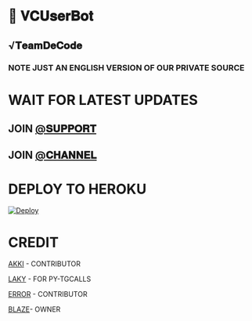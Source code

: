 # 📀 𝐕𝐂𝐔𝐬𝐞𝐫𝐁𝐨𝐭

## √𝐓𝐞𝐚𝐦𝐃𝐞𝐂𝐨𝐝𝐞

### NOTE JUST AN ENGLISH VERSION OF OUR PRIVATE SOURCE 

# WAIT FOR LATEST UPDATES

## JOIN [@𝐒𝐔𝐏𝐏𝐎𝐑𝐓](HTTPS://T.ME/DECODESUPPORT) 

## JOIN [@𝐂𝐇𝐀𝐍𝐍𝐄𝐋](HTTPS://T.ME/DEECODEBOTS) 

# DEPLOY TO HEROKU 


[![Deploy](https://www.herokucdn.com/deploy/button.svg)](https://heroku.com/deploy?template=https://github.com/VENOMxCRAZY9/VCUserBot)

# CREDIT

[AKKI](https://t.me/godfatherakkii) - CONTRIBUTOR

[LAKY](https://t.me/Laky64) - FOR PY-TGCALLS

[ERROR](https://t.me/BrayDenXD) - CONTRIBUTOR

[BLAZE](https://t.me/piroXpower)- OWNER
